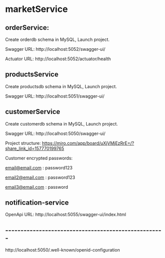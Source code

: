 # marketService

## orderService:
Create orderdb schema in MySQL, Launch project.

Swagger URL: http://localhost:5052/swagger-ui/ 

Actuator URL: http://localhost:5052/actuator/health

## productsService
Create productsdb schema in MySQL, Launch project.

Swagger URL: http://localhost:5051/swagger-ui/

## customerService
Create customerdb schema in MySQL, Launch project.

Swagger URL: http://localhost:5050/swagger-ui/

Project structure: https://miro.com/app/board/uXjVMjEzRrE=/?share_link_id=157770199765


Customer encrypted passwords:

email@email.com : password123

email2@email.com : password123

email3@email.com : password

## notification-service

OpenApi URL: http://localhost:5055/swagger-ui/index.html

## ----------------------------------------------------

http://localhost:5050/.well-known/openid-configuration